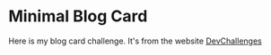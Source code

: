 <h1>Minimal Blog Card</h1>
<p>Here is my blog card challenge. It's from the website <a href="https://devchallenges.io/" targe="_blank">DevChallenges</p>
